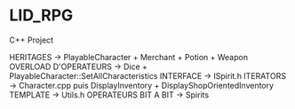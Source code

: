# LID_RPG
C++ Project

HERITAGES -> PlayableCharacter + Merchant + Potion + Weapon
OVERLOAD D'OPERATEURS -> Dice + PlayableCharacter::SetAllCharacteristics
INTERFACE -> ISpirit.h
ITERATORS -> Character.cpp puis DisplayInventory + DisplayShopOrientedInventory
TEMPLATE -> Utils.h
OPERATEURS BIT A BIT -> Spirits

